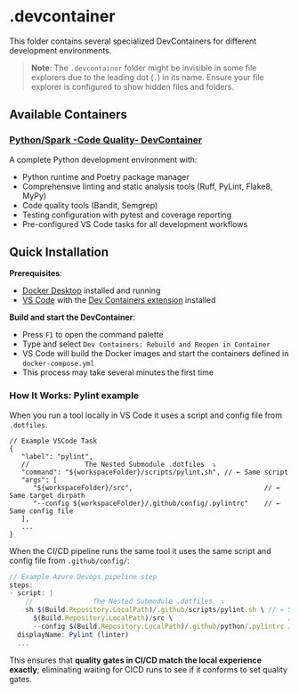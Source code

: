 # .devcontainer
This folder contains several specialized DevContainers for different development environments.

> **Note**: The `.devcontainer` folder might be invisible in some file explorers due to the leading dot (`.`) in its name. Ensure your file explorer is configured to show hidden files and folders.

## Available Containers
### [Python/Spark -Code Quality- DevContainer](./python-spark)
A complete Python development environment with:
- Python runtime and Poetry package manager
- Comprehensive linting and static analysis tools (Ruff, PyLint, Flake8, MyPy)
- Code quality tools (Bandit, Semgrep)
- Testing configuration with pytest and coverage reporting
- Pre-configured VS Code tasks for all development workflows

## Quick Installation
**Prerequisites**:
- [Docker Desktop](https://www.docker.com/products/docker-desktop/) installed and running
- [VS Code](https://code.visualstudio.com/) with the [Dev Containers extension](https://marketplace.visualstudio.com/items?itemName=ms-vscode-remote.remote-containers) installed

**Build and start the DevContainer**:
- Press `F1` to open the command palette
- Type and select `Dev Containers: Rebuild and Reopen in Container`
- VS Code will build the Docker images and start the containers defined in `docker-compose.yml`
- This process may take several minutes the first time

### How It Works: Pylint example
When you run a tool locally in VS Code it uses a script and config file from `.dotfiles`.
```jsonc
// Example VSCode Task
{
   "label": "pylint",
   //              The Nested Submodule .dotfiles  ⤵
   "command": "${workspaceFolder}/scripts/pylint.sh", // ← Same script
   "args": [
      "${workspaceFolder}/src",                                 // ← Same target dirpath
      "--config ${workspaceFolder}/.github/config/.pylintrc"    // ← Same config file
   ],
   ...
}
```

When the CI/CD pipeline runs the same tool it uses the same script and config file from `.github/config/`:
```js
// Example Azure Devops pipeline step
steps:
- script: |
    //               The Nested Submodule .dotfiles  ⤵
    sh $(Build.Repository.LocalPath)/.github/scripts/pylint.sh \ // ← Same script
      $(Build.Repository.LocalPath)/src \                             // ← Same dirpath
      --config $(Build.Repository.LocalPath)/.github/python/.pylintrc // ← Same config
  displayName: Pylint (linter)
  ...
```

This ensures that **quality gates in CI/CD match the local experience exactly**; eliminating waiting for CICD runs to see if it conforms to set quality gates.

